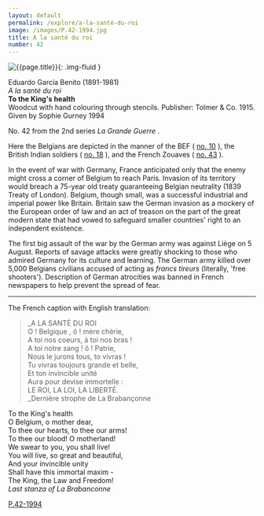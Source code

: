```yaml
---
layout: default
permalink: /explore/a-la-santé-du-roi
image: /images/P.42-1994.jpg
title: A la santé du roi
number: 42
---
```

![{{page.title}}]({{site.baseurl}}/images/P.42-1994.jpg){: .img-fluid }

Eduardo Garcia Benito (1891-1981)  
_A la santé du roi_  
**To the King's health**  
Woodcut with hand colouring through stencils. Publisher: Tolmer & Co. 1915.  
Given by Sophie Gurney 1994  

No. 42 from the 2nd series _La Grande Guerre_ .

Here the Belgians are depicted in the manner of the BEF ( [no. 10](25.html) ), the British Indian soldiers ( [no. 18](60.html) ), and the French Zouaves ( [no. 43](170.html) ).

In the event of war with Germany, France anticipated only that the enemy might cross a corner of Belgium to reach Paris. Invasion of its territory would breach a 75-year old treaty guaranteeing Belgian neutrality (1839 Treaty of London). Belgium, though small, was a successful industrial and imperial power like Britain. Britain saw the German invasion as a mockery of the European order of law and an act of treason on the part of the great modern state that had vowed to safeguard smaller countries' right to an independent existence.

The first big assault of the war by the German army was against Liège on 5 August. Reports of savage attacks were greatly shocking to those who admired Germany for its culture and learning. The German army killed over 5,000 Belgians civilians accused of acting as _francs tireurs_ (literally, 'free shooters'). Description of German atrocities was banned in French newspapers to help prevent the spread of fear.

* * *

The French caption with English translation:

> _A LA SANTÉ DU ROI  
O ! Belgique , ô ! mère chèrie,  
A toi nos coeurs, à toi nos bras !  
A toi notre sang ! ô ! Patrie,  
Nous le jurons tous, to vivras !  
Tu vivras toujours grande et belle,  
Et ton invincible unité  
Aura pour devise immortelle :  
LE ROI, LA LOI, LA LIBERTÉ.  
_Dernière strophe de La Brabançonne

To the King's health  
O Belgium, o mother dear,  
To thee our hearts, to thee our arms!  
To thee our blood! O motherland!  
We swear to you, you shall live!  
You will live, so great and beautiful,  
And your invincible unity  
Shall have this immortal maxim -  
The King, the Law and Freedom!  
_Last stanza of La Brabanconne_

[P.42-1994]({{site.collection_url}}id/object/198914)
